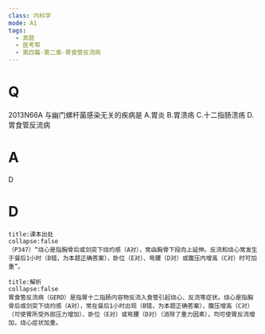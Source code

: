 ```yaml
---
class: 内科学
mode: A1
tags:
  - 真题
  - 医考帮
  - 第四篇-第二章-胃食管反流病
---
```


# Q
2013N66A 与幽门螺杆菌感染无关的疾病是
A.胃炎
B.胃溃疡
C.十二指肠溃疡
D.胃食管反流病

# A
D
# D
```ad-note
title:课本出处
collapse:false
（P347）“烧心是指胸骨后或剑突下烧灼感（A对），常由胸骨下段向上延伸。反流和烧心常发生于餐后1小时（B错，为本题正确答案），卧位（E对）、弯腰（D对）或腹压内增高（C对）时可加重”。
```

```ad-summary
title:解析
collapse:false
胃食管反流病（GERD）是指胃十二指肠内容物反流入食管引起烧心、反流等症状。烧心是指胸骨后或剑突下烧灼感（A对），常在餐后1小时出现（B错，为本题正确答案），腹压增高（C对）（可使胃所受外部压力增加）、卧位（E对）或弯腰（D对）（消除了重力因素），均可使胃反流增加，烧心症状加重。
```

